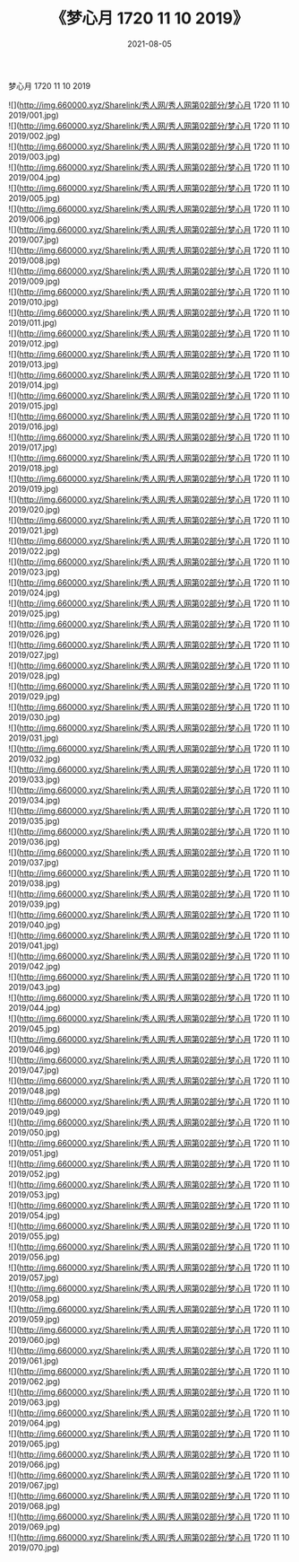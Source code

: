 ﻿---
layout: post
title:  《梦心月 1720 11 10 2019》
date:   2021-08-05
img: http://img.660000.xyz/Sharelink/秀人网/秀人网第02部分/梦心月 1720 11 10 2019/000.jpg
categories: [美女, 清纯, 唯美]
---

梦心月 1720 11 10 2019

  ![](http://img.660000.xyz/Sharelink/秀人网/秀人网第02部分/梦心月 1720 11 10 2019/001.jpg) <br> ![](http://img.660000.xyz/Sharelink/秀人网/秀人网第02部分/梦心月 1720 11 10 2019/002.jpg) <br> ![](http://img.660000.xyz/Sharelink/秀人网/秀人网第02部分/梦心月 1720 11 10 2019/003.jpg) <br> ![](http://img.660000.xyz/Sharelink/秀人网/秀人网第02部分/梦心月 1720 11 10 2019/004.jpg) <br> ![](http://img.660000.xyz/Sharelink/秀人网/秀人网第02部分/梦心月 1720 11 10 2019/005.jpg) <br> ![](http://img.660000.xyz/Sharelink/秀人网/秀人网第02部分/梦心月 1720 11 10 2019/006.jpg) <br> ![](http://img.660000.xyz/Sharelink/秀人网/秀人网第02部分/梦心月 1720 11 10 2019/007.jpg) <br> ![](http://img.660000.xyz/Sharelink/秀人网/秀人网第02部分/梦心月 1720 11 10 2019/008.jpg) <br> ![](http://img.660000.xyz/Sharelink/秀人网/秀人网第02部分/梦心月 1720 11 10 2019/009.jpg) <br> ![](http://img.660000.xyz/Sharelink/秀人网/秀人网第02部分/梦心月 1720 11 10 2019/010.jpg) <br> ![](http://img.660000.xyz/Sharelink/秀人网/秀人网第02部分/梦心月 1720 11 10 2019/011.jpg) <br> ![](http://img.660000.xyz/Sharelink/秀人网/秀人网第02部分/梦心月 1720 11 10 2019/012.jpg) <br> ![](http://img.660000.xyz/Sharelink/秀人网/秀人网第02部分/梦心月 1720 11 10 2019/013.jpg) <br> ![](http://img.660000.xyz/Sharelink/秀人网/秀人网第02部分/梦心月 1720 11 10 2019/014.jpg) <br> ![](http://img.660000.xyz/Sharelink/秀人网/秀人网第02部分/梦心月 1720 11 10 2019/015.jpg) <br> ![](http://img.660000.xyz/Sharelink/秀人网/秀人网第02部分/梦心月 1720 11 10 2019/016.jpg) <br> ![](http://img.660000.xyz/Sharelink/秀人网/秀人网第02部分/梦心月 1720 11 10 2019/017.jpg) <br> ![](http://img.660000.xyz/Sharelink/秀人网/秀人网第02部分/梦心月 1720 11 10 2019/018.jpg) <br> ![](http://img.660000.xyz/Sharelink/秀人网/秀人网第02部分/梦心月 1720 11 10 2019/019.jpg) <br> ![](http://img.660000.xyz/Sharelink/秀人网/秀人网第02部分/梦心月 1720 11 10 2019/020.jpg) <br> ![](http://img.660000.xyz/Sharelink/秀人网/秀人网第02部分/梦心月 1720 11 10 2019/021.jpg) <br> ![](http://img.660000.xyz/Sharelink/秀人网/秀人网第02部分/梦心月 1720 11 10 2019/022.jpg) <br> ![](http://img.660000.xyz/Sharelink/秀人网/秀人网第02部分/梦心月 1720 11 10 2019/023.jpg) <br> ![](http://img.660000.xyz/Sharelink/秀人网/秀人网第02部分/梦心月 1720 11 10 2019/024.jpg) <br> ![](http://img.660000.xyz/Sharelink/秀人网/秀人网第02部分/梦心月 1720 11 10 2019/025.jpg) <br> ![](http://img.660000.xyz/Sharelink/秀人网/秀人网第02部分/梦心月 1720 11 10 2019/026.jpg) <br> ![](http://img.660000.xyz/Sharelink/秀人网/秀人网第02部分/梦心月 1720 11 10 2019/027.jpg) <br> ![](http://img.660000.xyz/Sharelink/秀人网/秀人网第02部分/梦心月 1720 11 10 2019/028.jpg) <br> ![](http://img.660000.xyz/Sharelink/秀人网/秀人网第02部分/梦心月 1720 11 10 2019/029.jpg) <br> ![](http://img.660000.xyz/Sharelink/秀人网/秀人网第02部分/梦心月 1720 11 10 2019/030.jpg) <br> ![](http://img.660000.xyz/Sharelink/秀人网/秀人网第02部分/梦心月 1720 11 10 2019/031.jpg) <br> ![](http://img.660000.xyz/Sharelink/秀人网/秀人网第02部分/梦心月 1720 11 10 2019/032.jpg) <br> ![](http://img.660000.xyz/Sharelink/秀人网/秀人网第02部分/梦心月 1720 11 10 2019/033.jpg) <br> ![](http://img.660000.xyz/Sharelink/秀人网/秀人网第02部分/梦心月 1720 11 10 2019/034.jpg) <br> ![](http://img.660000.xyz/Sharelink/秀人网/秀人网第02部分/梦心月 1720 11 10 2019/035.jpg) <br> ![](http://img.660000.xyz/Sharelink/秀人网/秀人网第02部分/梦心月 1720 11 10 2019/036.jpg) <br> ![](http://img.660000.xyz/Sharelink/秀人网/秀人网第02部分/梦心月 1720 11 10 2019/037.jpg) <br> ![](http://img.660000.xyz/Sharelink/秀人网/秀人网第02部分/梦心月 1720 11 10 2019/038.jpg) <br> ![](http://img.660000.xyz/Sharelink/秀人网/秀人网第02部分/梦心月 1720 11 10 2019/039.jpg) <br> ![](http://img.660000.xyz/Sharelink/秀人网/秀人网第02部分/梦心月 1720 11 10 2019/040.jpg) <br> ![](http://img.660000.xyz/Sharelink/秀人网/秀人网第02部分/梦心月 1720 11 10 2019/041.jpg) <br> ![](http://img.660000.xyz/Sharelink/秀人网/秀人网第02部分/梦心月 1720 11 10 2019/042.jpg) <br> ![](http://img.660000.xyz/Sharelink/秀人网/秀人网第02部分/梦心月 1720 11 10 2019/043.jpg) <br> ![](http://img.660000.xyz/Sharelink/秀人网/秀人网第02部分/梦心月 1720 11 10 2019/044.jpg) <br> ![](http://img.660000.xyz/Sharelink/秀人网/秀人网第02部分/梦心月 1720 11 10 2019/045.jpg) <br> ![](http://img.660000.xyz/Sharelink/秀人网/秀人网第02部分/梦心月 1720 11 10 2019/046.jpg) <br> ![](http://img.660000.xyz/Sharelink/秀人网/秀人网第02部分/梦心月 1720 11 10 2019/047.jpg) <br> ![](http://img.660000.xyz/Sharelink/秀人网/秀人网第02部分/梦心月 1720 11 10 2019/048.jpg) <br> ![](http://img.660000.xyz/Sharelink/秀人网/秀人网第02部分/梦心月 1720 11 10 2019/049.jpg) <br> ![](http://img.660000.xyz/Sharelink/秀人网/秀人网第02部分/梦心月 1720 11 10 2019/050.jpg) <br> ![](http://img.660000.xyz/Sharelink/秀人网/秀人网第02部分/梦心月 1720 11 10 2019/051.jpg) <br> ![](http://img.660000.xyz/Sharelink/秀人网/秀人网第02部分/梦心月 1720 11 10 2019/052.jpg) <br> ![](http://img.660000.xyz/Sharelink/秀人网/秀人网第02部分/梦心月 1720 11 10 2019/053.jpg) <br> ![](http://img.660000.xyz/Sharelink/秀人网/秀人网第02部分/梦心月 1720 11 10 2019/054.jpg) <br> ![](http://img.660000.xyz/Sharelink/秀人网/秀人网第02部分/梦心月 1720 11 10 2019/055.jpg) <br> ![](http://img.660000.xyz/Sharelink/秀人网/秀人网第02部分/梦心月 1720 11 10 2019/056.jpg) <br> ![](http://img.660000.xyz/Sharelink/秀人网/秀人网第02部分/梦心月 1720 11 10 2019/057.jpg) <br> ![](http://img.660000.xyz/Sharelink/秀人网/秀人网第02部分/梦心月 1720 11 10 2019/058.jpg) <br> ![](http://img.660000.xyz/Sharelink/秀人网/秀人网第02部分/梦心月 1720 11 10 2019/059.jpg) <br> ![](http://img.660000.xyz/Sharelink/秀人网/秀人网第02部分/梦心月 1720 11 10 2019/060.jpg) <br> ![](http://img.660000.xyz/Sharelink/秀人网/秀人网第02部分/梦心月 1720 11 10 2019/061.jpg) <br> ![](http://img.660000.xyz/Sharelink/秀人网/秀人网第02部分/梦心月 1720 11 10 2019/062.jpg) <br> ![](http://img.660000.xyz/Sharelink/秀人网/秀人网第02部分/梦心月 1720 11 10 2019/063.jpg) <br> ![](http://img.660000.xyz/Sharelink/秀人网/秀人网第02部分/梦心月 1720 11 10 2019/064.jpg) <br> ![](http://img.660000.xyz/Sharelink/秀人网/秀人网第02部分/梦心月 1720 11 10 2019/065.jpg) <br> ![](http://img.660000.xyz/Sharelink/秀人网/秀人网第02部分/梦心月 1720 11 10 2019/066.jpg) <br> ![](http://img.660000.xyz/Sharelink/秀人网/秀人网第02部分/梦心月 1720 11 10 2019/067.jpg) <br> ![](http://img.660000.xyz/Sharelink/秀人网/秀人网第02部分/梦心月 1720 11 10 2019/068.jpg) <br> ![](http://img.660000.xyz/Sharelink/秀人网/秀人网第02部分/梦心月 1720 11 10 2019/069.jpg) <br> ![](http://img.660000.xyz/Sharelink/秀人网/秀人网第02部分/梦心月 1720 11 10 2019/070.jpg) <br>